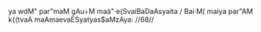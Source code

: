 ya wdM" par"maM gAu÷M maà"·e(SvaiBaDaAsyaita /
Bai·M( maiya par"AM k{(tvaA maAmaevaESyatyas$aMzAya: //68//